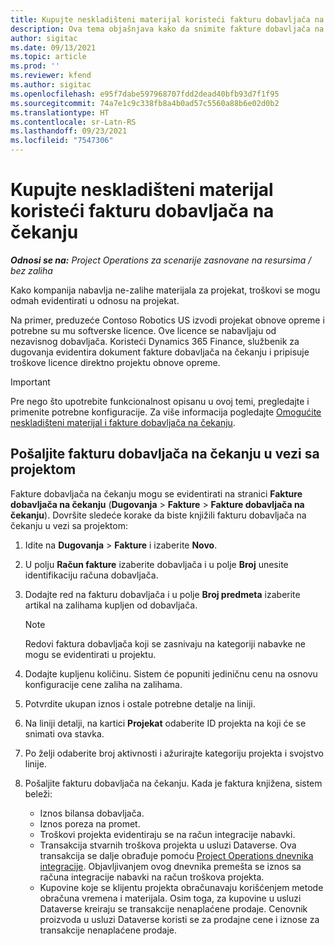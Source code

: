```yaml
---
title: Kupujte neskladišteni materijal koristeći fakturu dobavljača na čekanju
description: Ova tema objašnjava kako da snimite fakture dobavljača na čekanju.
author: sigitac
ms.date: 09/13/2021
ms.topic: article
ms.prod: ''
ms.reviewer: kfend
ms.author: sigitac
ms.openlocfilehash: e95f7dabe597968707fdd2dead40bfb93d7f1f95
ms.sourcegitcommit: 74a7e1c9c338fb8a4b0ad57c5560a88b6e02d0b2
ms.translationtype: HT
ms.contentlocale: sr-Latn-RS
ms.lasthandoff: 09/23/2021
ms.locfileid: "7547306"
---
```

# <a name="purchase-non-stocked-materials-using-a-pending-vendor-invoice"></a>Kupujte neskladišteni materijal koristeći fakturu dobavljača na čekanju

_**Odnosi se na:** Project Operations za scenarije zasnovane na resursima / bez zaliha_

Kako kompanija nabavlja ne-zalihe materijala za projekat, troškovi se mogu odmah evidentirati u odnosu na projekat. 

Na primer, preduzeće Contoso Robotics US izvodi projekat obnove opreme i potrebne su mu softverske licence. Ove licence se nabavljaju od nezavisnog dobavljača.  Koristeći Dynamics 365 Finance, službenik za dugovanja evidentira dokument fakture dobavljača na čekanju i pripisuje troškove licence direktno projektu obnove opreme. 

> [!IMPORTANT]
> Pre nego što upotrebite funkcionalnost opisanu u ovoj temi, pregledajte i primenite potrebne konfiguracije. Za više informacija pogledajte [Omogućite neskladišteni materijal i fakture dobavljača na čekanju](configure-materials-nonstocked.md). 

## <a name="post-a-project-related-pending-vendor-invoice"></a>Pošaljite fakturu dobavljača na čekanju u vezi sa projektom 

Fakture dobavljača na čekanju mogu se evidentirati na stranici **Fakture dobavljača na čekanju** (**Dugovanja** > **Fakture** > **Fakture dobavljača na čekanju**). Dovršite sledeće korake da biste knjižili fakturu dobavljača na čekanju u vezi sa projektom:

1. Idite na **Dugovanja** > **Fakture** i izaberite **Novo**. 
2. U polju **Račun fakture** izaberite dobavljača i u polje **Broj** unesite identifikaciju računa dobavljača.
3. Dodajte red na fakturu dobavljača i u polje **Broj predmeta** izaberite artikal na zalihama kupljen od dobavljača. 

    > [!NOTE]
    > Redovi faktura dobavljača koji se zasnivaju na kategoriji nabavke ne mogu se evidentirati u projektu. 
    
5. Dodajte kupljenu količinu. Sistem će popuniti jediničnu cenu na osnovu konfiguracije cene zaliha na zalihama. 
6. Potvrdite ukupan iznos i ostale potrebne detalje na liniji.
7. Na liniji detalji, na kartici **Projekat** odaberite ID projekta na koji će se snimati ova stavka.
8. Po želji odaberite broj aktivnosti i ažurirajte kategoriju projekta i svojstvo linije.
9. Pošaljite fakturu dobavljača na čekanju. Kada je faktura knjižena, sistem beleži:
    
    - Iznos bilansa dobavljača.
    - Iznos poreza na promet.
    - Troškovi projekta evidentiraju se na račun integracije nabavki.
    - Transakcija stvarnih troškova projekta u usluzi Dataverse.  Ova transakcija se dalje obrađuje pomoću [Project Operations dnevnika integracije](../project-accounting/project-operations-integration-journal.md). Objavljivanjem ovog dnevnika premešta se iznos sa računa integracije nabavki na račun troškova projekta. 
    - Kupovine koje se klijentu projekta obračunavaju korišćenjem metode obračuna vremena i materijala. Osim toga, za kupovine u usluzi Dataverse kreiraju se transakcije nenaplaćene prodaje. Cenovnik proizvoda u usluzi Dataverse koristi se za prodajne cene i iznose za transakcije nenaplaćene prodaje.
